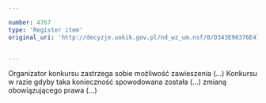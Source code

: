 ```yaml
---

number: 4767
type: 'Register item'
original_uri: 'http://decyzje.uokik.gov.pl/nd_wz_um.nsf/0/D343E90376E473BDC1257B7A003CC2FA?OpenDocument'


---
```


Organizator konkursu zastrzega sobie możliwość zawieszenia (...) Konkursu w razie gdyby taka konieczność spowodowana została (...) zmianą obowiązującego prawa (...)
